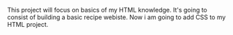 This project will focus on basics of my HTML knowledge. It's going to consist of building a basic recipe webiste.
Now i am going to add CSS to my HTML project.